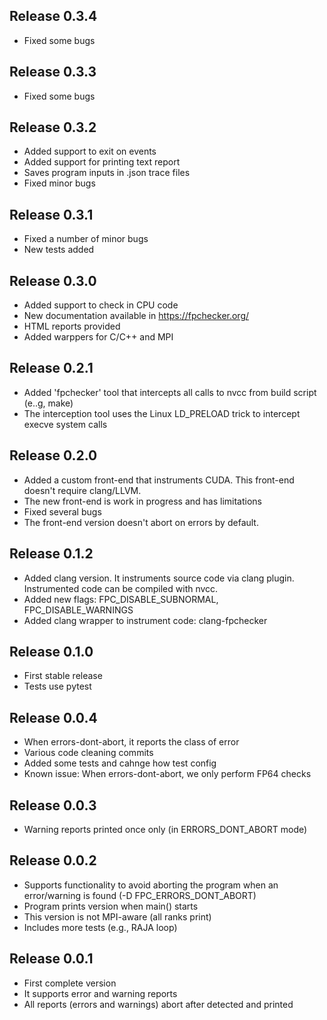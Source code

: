 ## Release 0.3.4
- Fixed some bugs

## Release 0.3.3
- Fixed some bugs

## Release 0.3.2
- Added support to exit on events
- Added support for printing text report
- Saves program inputs in .json trace files
- Fixed minor bugs

## Release 0.3.1
- Fixed a number of minor bugs
- New tests added

## Release 0.3.0
- Added support to check in CPU code
- New documentation available in https://fpchecker.org/
- HTML reports provided
- Added warppers for C/C++ and MPI

## Release 0.2.1
- Added 'fpchecker' tool that intercepts all calls to nvcc from build script (e..g, make)
- The interception tool uses the Linux LD_PRELOAD trick to intercept execve system calls

## Release 0.2.0
- Added a custom front-end that instruments CUDA. This front-end doesn't require clang/LLVM.
- The new front-end is work in progress and has limitations
- Fixed several bugs
- The front-end version doesn't abort on errors by default.

## Release 0.1.2
- Added clang version. It instruments source code via clang plugin. Instrumented code can be compiled with nvcc.
- Added new flags: FPC_DISABLE_SUBNORMAL, FPC_DISABLE_WARNINGS 
- Added clang wrapper to instrument code: clang-fpchecker

## Release 0.1.0
- First stable release
- Tests use pytest

## Release 0.0.4
- When errors-dont-abort, it reports the class of error
- Various code cleaning commits
- Added some tests and cahnge how test config
- Known issue: When errors-dont-abort, we only perform FP64 checks

## Release 0.0.3
- Warning reports printed once only (in ERRORS_DONT_ABORT mode)

## Release 0.0.2
- Supports functionality to avoid aborting the program when an error/warning is found (-D FPC_ERRORS_DONT_ABORT)
- Program prints version when main() starts
- This version is not MPI-aware (all ranks print)
- Includes more tests (e.g., RAJA loop)

## Release 0.0.1
- First complete version
- It supports error and warning reports
- All reports (errors and warnings) abort after detected and printed



